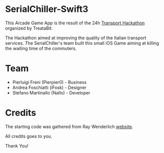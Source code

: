 # SerialChiller-Swift3

This Arcade Game App is the result of the 24h [Transport Hackathon](http://www.treatabit.com/article/transport-hackathon) organized by TreataBit.

The Hackathon aimed at improving the quality of the Italian transport services. The SerialChiller's
team built this small iOS Game aiming at killing the waiting time of the commuters.

# Team

  * Pierluigi Freni (Pierpier0) - Business
  * Andrea Foschiatti (iFosk) - Designer
  * Stefano Martinallo (Nallo) - Developer

# Credits

The starting code was gathered from Ray Wenderlich [website](https://www.raywenderlich.com/145318/spritekit-swift-3-tutorial-beginners).

All credits goes to you.

Thank You!
